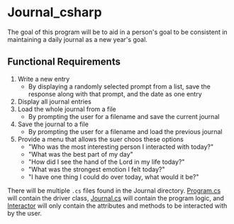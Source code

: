 # Journal_csharp
The goal of this program will be to aid in a person's goal to be consistent in maintaining a daily journal as a new year's goal.
## Functional Requirements
1. Write a new entry
    * By displaying a randomly selected prompt from a list, save the response along with that prompt, and the date as one entry
2. Display all journal entries
3. Load the whole journal from a file
    * By prompting the user for a filename and save the current journal
4. Save the journal to a file
    * By prompting the user for a filename and load the previous journal
5. Provide a menu that allows the suer choos these options
    * "Who was the most interesting person I interacted with today?"
    * "What was the best part of my day"
    * "How did I see the hand of the Lord in my life today?"
    * "What was the strongest emotion I felt today?"
    * "I have one thing I could do over today, what would it be?"

There will be multiple `.cs` files found in the Journal directory. [Program.cs](https://github.com/Emoral90/Journal_csharp/blob/main/Journal/Program.cs) will contain the driver class, [Journal.cs](https://github.com/Emoral90/Journal_csharp/blob/main/Journal/Journal.cs) will contain the program logic, and [Interactor](https://github.com/Emoral90/Journal_csharp/blob/main/Journal/Interactor.cs) will only contain the attributes and methods to be interacted with by the user.

